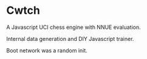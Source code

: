 # Cwtch

A Javascript UCI chess engine with NNUE evaluation.

Internal data generation and DIY Javascript trainer.

Boot network was a random init.
